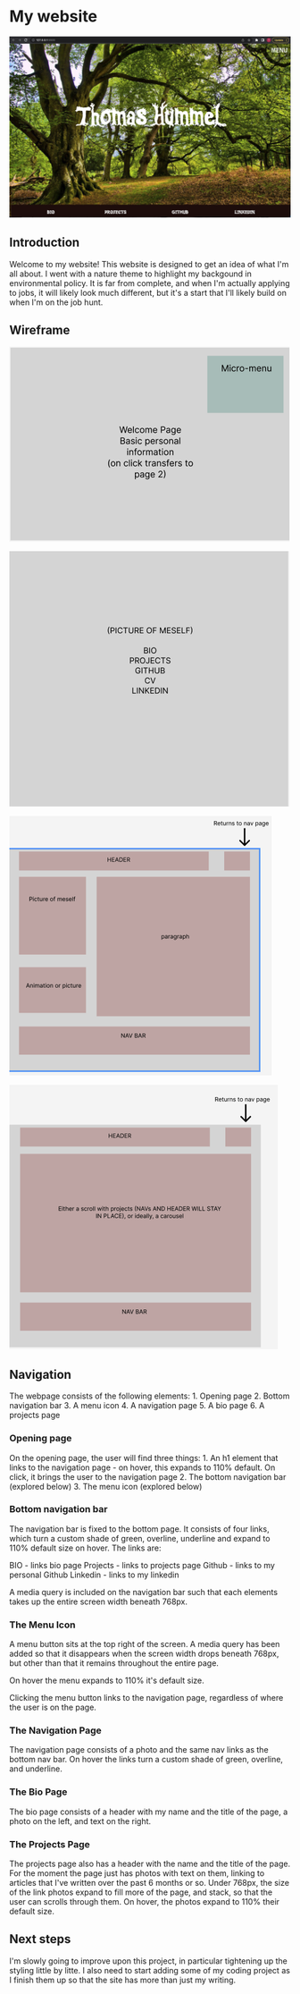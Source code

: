 # My website

![Opening page](/Screen%20Shot%202022-06-27%20at%202.47.13%20PM.png)

## Introduction 

Welcome to my website! This website is designed to get an idea of what I'm all about. I went with a nature theme to highlight my backgound in environmental policy. It is far from complete, and when I'm actually applying to jobs, it will likely look much different, but it's a start that I'll likely build on when I'm on the job hunt. 

## Wireframe 

![Opening page wire](/Screen%20Shot%202022-06-28%20at%2012.01.54%20PM.png)

![Nav page wire](/Screen%20Shot%202022-06-28%20at%2012.02.10%20PM.png)

![Bio page wire](/Screen%20Shot%202022-06-28%20at%2012.02.25%20PM.png)

![Projects page wire](/Screen%20Shot%202022-06-28%20at%2012.02.38%20PM.png)

## Navigation 

The webpage consists of the following elements: 
    1. Opening page
    2. Bottom navigation bar
    3. A menu icon
    4. A navigation page
    5. A bio page
    6. A projects page

### Opening page 

On the opening page, the user will find three things: 
    1. An h1 element that links to the navigation page - on hover, this expands to 110% default. On click, it brings the user to the navigation page
    2. The bottom navigation bar (explored below)
    3. The menu icon (explored below)

### Bottom navigation bar

The navigation bar is fixed to the bottom page. It consists of four links, which turn a custom shade of green, overline, underline and expand to 110% default size on hover. The links are: 

BIO - links bio page
Projects - links to projects page
Github - links to my personal Github
Linkedin - links to my linkedin

A media query is included on the navigation bar such that each elements takes up the entire screen width beneath 768px. 

### The Menu Icon 

A menu button sits at the top right of the screen. A media query has been added so that it disappears when the screen width drops beneath 768px, but other than that it remains throughout the entire page. 

On hover the menu expands to 110% it's default size. 

Clicking the menu button links to the navigation page, regardless of where the user is on the page. 

### The Navigation Page 

The navigation page consists of a photo and the same nav links as the bottom nav bar. On hover the links turn a custom shade of green, overline, and underline. 

### The Bio Page 

The bio page consists of a header with my name and the title of the page, a photo on the left, and text on the right. 

### The Projects Page 

The projects page also has a header with the name and the title of the page. For the moment the page just has photos with text on them, linking to articles that I've written over the past 6 months or so. Under 768px, the size of the link photos expand to fill more of the page, and stack, so that the user can scrolls through them. On hover, the photos expand to 110% their default size.

## Next steps 

I'm slowly going to improve upon this project, in particular tightening up the styling little by litte. I also need to start adding some of my coding project as I finish them up so that the site has more than just my writing. 